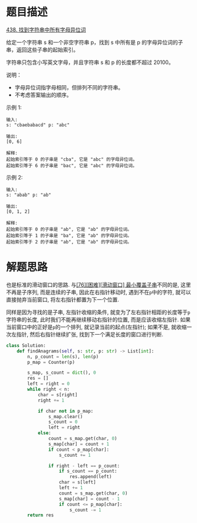 # 题目描述

[438. 找到字符串中所有字母异位词](https://leetcode-cn.com/problems/find-all-anagrams-in-a-string/)

给定一个字符串 s 和一个非空字符串 p，找到 s 中所有是 p 的字母异位词的子串，返回这些子串的起始索引。

字符串只包含小写英文字母，并且字符串 s 和 p 的长度都不超过 20100。

说明：

- 字母异位词指字母相同，但排列不同的字符串。
- 不考虑答案输出的顺序。

示例 1:
```
输入:
s: "cbaebabacd" p: "abc"

输出:
[0, 6]

解释:
起始索引等于 0 的子串是 "cba", 它是 "abc" 的字母异位词。
起始索引等于 6 的子串是 "bac", 它是 "abc" 的字母异位词。
```

示例 2:
```
输入:
s: "abab" p: "ab"

输出:
[0, 1, 2]

解释:
起始索引等于 0 的子串是 "ab", 它是 "ab" 的字母异位词。
起始索引等于 1 的子串是 "ba", 它是 "ab" 的字母异位词。
起始索引等于 2 的子串是 "ab", 它是 "ab" 的字母异位词。
```

# 解题思路

也是标准的滑动窗口的思路. 与[[76][困难][滑动窗口] 最小覆盖子串](/Algorithm/滑动窗口/76-最小覆盖子串.md)不同的是, 这里不再是子序列, 而是连续的子串, 因此在右指针移动时, 遇到不在`p`中的字符, 就可以直接抛弃当前窗口, 将左右指针都置为下一个位置.

同样是因为寻找的是子串, 左指针收缩的条件, 就变为了左右指针相距的长度等于`p`字符串的长度, 此时我们不能再继续移动右指针的位置, 而是应该收缩左指针. 如果当前窗口中的正好是`p`的一个排列, 就记录当前的起点(左指针); 如果不是, 就收缩一次左指针, 然后右指针继续扩张, 找到下一个满足长度的窗口进行判断.

```python
class Solution:
    def findAnagrams(self, s: str, p: str) -> List[int]:
        n, p_count = len(s), len(p)
        p_map = Counter(p)

        s_map, s_count = dict(), 0
        res = []
        left = right = 0
        while right < n:
            char = s[right]
            right += 1

            if char not in p_map:
                s_map.clear()
                s_count = 0
                left = right
            else:
                count = s_map.get(char, 0)
                s_map[char] = count + 1
                if count < p_map[char]:
                    s_count += 1

                if right - left == p_count:
                    if s_count == p_count:
                        res.append(left)
                    char = s[left]
                    left += 1
                    count = s_map.get(char, 0)
                    s_map[char] = count - 1
                    if count <= p_map[char]:
                        s_count -= 1
        return res
```
